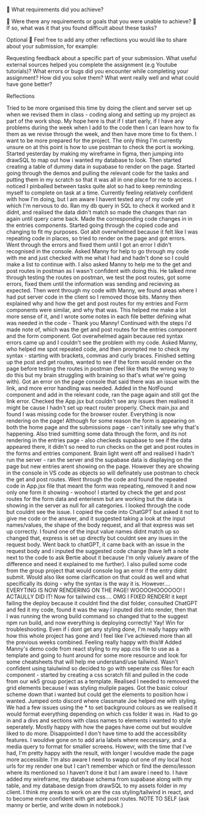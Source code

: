 🎯 What requirements did you achieve?

🎯 Were there any requirements or goals that you were unable to achieve?
🎯 If so, what was it that you found difficult about these tasks?

Optional
🏹 Feel free to add any other reflections you would like to share about your submission, for example:

Requesting feedback about a specific part of your submission.
What useful external sources helped you complete the assignment (e.g Youtube tutorials)?
What errors or bugs did you encounter while completing your assignment? How did you solve them?
What went really well and what could have gone better?

Reflections

Tried to be more organised this time by doing the client and server set up when we revised them in class - coding along and setting up my project as part of the work shop. My hope here is that if I start early, if I have any problems during the week when I add to the code then I can learn how to fix them as we revise through the week, and then have more time to fix them. I want to be more prepared for the project. The only thing I'm currently unsure on at this point is how to use postman to check the port is working.
Started yesterday by making my wireframe in figma, then jumping into drawSQL to map out how i wanted my database to look. Then started creating a table of dummy data in supabase to render on the page.
Started going through the demos and pulling the relevant code for the tasks and putting them in my scratch so that it was all in one place for me to access. I noticed I pinballed between tasks quite alot so had to keep reminding myself to complete on task at a time. Currently feeling relatively confident with how I'm doing, but I am aware I havent tested any of my code yet which I'm nervous to do.
Ran my db query in SQL to check it worked and it didnt, and realised the data didn't match so made the changes than ran again until query came back. Made the corresponding code changes in in the entries components.
Started going through the copied code and changing to fit my purposes. Got abit overwhelmed because it felt like I was repeating code in places, so tried to render on the page and got errors. Went through the errors and fixed them until I got an error I didn't recognised in the console. Asked Manny for help to go through my code with me and just checked with me what I had and hadn't done so I could make a list to continue with. I also asked Manny to help me to the get and post routes in postman as I wasn't confident with doing this. He talked mne through testing the routes on postman, we test the post routes, got some errors, fixed them until the information was sending and recieving as expected. Then went through my code with Manny, we found areas where I had put server code in the client so I removed those bits. Manny then explained why and how the get and post routes for my entries and Form components were similar, and why that was. This helped me make a lot more sense of it, and I wrote some notes in each file better defining what was needed in the code - Thank you Manny!
Continued with the steps I'd made note of, which was the get and post routes for the entries component and the form component. Got overwhelmed again because red syntax errors came up and I couldn't see the problem with my code. Asked Manny, who helped me spot repeated code, and then prompted me to check my syntax - starting with brackets, commas and curly braces.
Finished setting up the post and get routes, wanted to see if the form would render on the page before testing the routes in postman (feel like thats the wrong way to do this but my brain struggling with braining so that's what we're going with). Got an error on the page console that said there was an issue with the link, and more error handling was needed. Added in the NotFound component and add in the relevant code, ran the page again and still got the link error. Checked the App.jsx but couldn't see any issues then realised it might be cause I hadn't set up react router properly. Check main.jsx and found I was missing code for the browser router.
Everything is now rendering on the page! Although for some reason the form is appearing on both the home page and the submissions page - can't initally see why that's happening. Also tried sumitting some data through the form, and its not rendering in the entries page - also checkeds supabase to see if the data appeared there, it didn't so need to run checks on the get and post routes in the forms and entries component.
Brain light went off and realised I hadn't run the server - ran the server and the supabase data is displaying on the page but new entries arent showing on the page. However they are showing in the console in VS code as objects so will definately use postman to check the get and post routes.
Went through the code and found the repeated code in App.jsx file that meant the form was repeating, removed it and now only one form it showing - woohoo!
I started by check the get and post routes for the form data and enteriesm but are working but the data is showing in the server as null for all categories. I looked through the code but couldnt see the issue. I copied the code into ChatGPT but asked it not to give me code or the answer, and it suggested taking a look at the input names/values, the shape of the body request, and all that express was set up correctly. I found one of the input value names didnt match up so changed that, express is set up directly but couldnt see any isues in the request body. Went back to chatGPT, it came back with an issue in the request body and i inputed the suggested code change (have left a note next to the code to ask Bertie about it because I'm only valuely aware of the difference and need it explained to me further). I also pulled some code from the group project that would console log an error if the entry didnt submit. Would also like some clarification on that could as well and what specifically its doing - why the syntax is the way it is.
However.... EVERYTING IS NOW RENDERING ON THE PAGE! WOOOOHOOOOOO! I ACTAULLY DID IT!
Now for tailwind css....
OMG I FIXED RENDER! it kept failing the deploy because it couldnt find the dist folder, consulted ChatGPT and fed it my code, found it was the way I inputed dist into render, then that I was running the wrong build command so changed that to the suggest npm run build, and now everything is deploying correctly! Yay! Win for troubleshooting. Even if i dont get any styling done, I'm really happy with how this whole project has gone and I feel like I've achieved more than all the previous weeks combined. Feeling really happy with this!#
Added Manny's demo code from react styling to my app.css file to use as a template and going to hunt around for some more resource and look for some cheatsheets that will help me understand/use tailwind.
Wasn't confident using taiulwind so decided to go with seperate css files for each component - started by creating a css scratch fill and pulled in the code from our wk5 group porject as a template. Realised I needed to removed the grid elements because I was styling muliple pages. Got the basic colour scheme down that i wanted but could get the elements to position how i wanted. Jumped onto discord where classmate Joe helped me with styling. We had a few issues using the \* to set background colours as we realised it would format everything depending on which css folder it was in. Had to go in and a divs and sections with class names to elements i wanted to style seperately. Mostly happy with how the pages have come out but wouldve liked to do more. Disappointed I don't have time to add the accessibility features. I wouldve gone on to add aria labels where neccessary, and a media query to format for smaller screens. Howevr, with the time that I've had, I'm pretty happy with the result, with longer I wouldve made the page more accessible. I'm also aware I need to swapp out one of my local host urls for my render one but I can't remember which or find the demo/lesson where its mentioned so I haven't done it but I am aware i need to. I have added my wireframe, my database schema from supabase along with my table, and my database design from drawSQL to my assets folder in my client.
I think my areas to work on are the css styling/tailwind in react, and to become more confident with get and post routes.
NOTE TO SELF (ask manny or bertie, and write down in notebook.)
